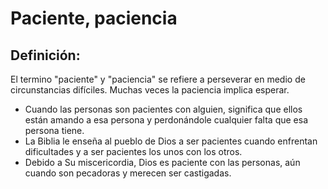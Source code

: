 # Paciente, paciencia

## Definición: 

El termino "paciente" y "paciencia" se refiere a perseverar en medio de circunstancias difíciles. Muchas veces la paciencia implica esperar.

* Cuando las personas son pacientes con alguien, significa que ellos están amando a esa persona y perdonándole cualquier falta que esa persona tiene.
* La Biblia le enseña al pueblo de Dios a ser pacientes cuando enfrentan dificultades y a ser pacientes los unos con los otros.
* Debido a Su miscericordia,  Dios es paciente con las personas, aún cuando son pecadoras y merecen ser castigadas.

